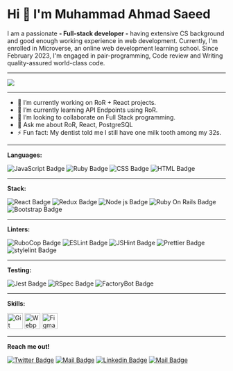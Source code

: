 <h1>Hi 👋  I'm Muhammad Ahmad Saeed</h1>

<p align="left">I am a passionate <b>- Full-stack developer -</b> having extensive CS background and good enough working experience in web development. Currently, I'm enrolled in Microverse, an online web development learning school. Since February 2023, I'm engaged in pair-programming, Code review and Writing quality-assured world-class code. </p>

<hr>
<img src="https://www.wingstechsolutions.com/wp-content/uploads/2022/03/full-stack-development.gif">
<hr>

- 🔭 I’m currently working on RoR + React projects.
- 🌱 I’m currently learning API Endpoints using RoR.
- 👯 I’m looking to collaborate on Full Stack programming.
- 💬 Ask me about RoR, React, PostgreSQL
- ⚡ Fun fact: My dentist told me I still have one milk tooth among my 32s.

<hr>

**Languages:**

![JavaScript Badge](https://img.shields.io/badge/JavaScript-323330?style=for-the-badge&logo=javascript&logoColor=F7DF1E)
![Ruby Badge](https://img.shields.io/badge/Ruby-CC342D?style=for-the-badge&logo=ruby&logoColor=white)
![CSS Badge](https://img.shields.io/badge/CSS-3C99DC?style=for-the-badge&logo=css3&logoColor=white)
![HTML Badge](https://img.shields.io/badge/HTML-E34F26?style=for-the-badge&logo=html5&logoColor=white)


<hr>

**Stack:**

![React Badge](https://img.shields.io/badge/React-20232A?style=for-the-badge&logo=react&logoColor=61DAFB)
![Redux Badge](https://img.shields.io/badge/Redux-593D88?style=for-the-badge&logo=redux&logoColor=white)
![Node js Badge](https://img.shields.io/badge/Node.js-339933?style=for-the-badge&logo=nodedotjs&logoColor=white)
![Ruby On Rails Badge](https://img.shields.io/badge/Ruby_on_Rails-CC0000?style=for-the-badge&logo=ruby-on-rails&logoColor=white)
![Bootstrap Badge](https://img.shields.io/badge/Bootstrap-563D7C?style=for-the-badge&logo=bootstrap&logoColor=white)

<hr>

**Linters:**

![RuboCop Badge](https://img.shields.io/badge/Rubocop-%20Ruby/Rails-green?style=for-the-badge)
![ESLint Badge](https://img.shields.io/badge/ESLint-%20JavaScipt-blue?style=for-the-badge)
![JSHint Badge](https://img.shields.io/badge/JSHint-%20JavaScript-yellow?style=for-the-badge)
![Prettier Badge](https://img.shields.io/badge/Prettier-%20Formatting-green?style=for-the-badge)
![stylelint Badge](https://img.shields.io/badge/stylelint-%20Styling-blue?style=for-the-badge)


<hr>

**Testing:**

![Jest Badge](https://img.shields.io/badge/Jest-C21325?style=for-the-badge&logo=jest&logoColor=white)
![RSpec Badge](https://img.shields.io/badge/RSpec-red?style=for-the-badge)
![FactoryBot Badge](https://img.shields.io/badge/FactoryBot-blue?style=for-the-badge)


<hr>



**Skills:**

<a href="https://git-scm.com/" target="_blank" rel="noreferrer"><img src="https://raw.githubusercontent.com/danielcranney/readme-generator/main/public/icons/skills/git-colored.svg" width="36" height="36" alt="Git" /></a>
<a href="https://webpack.js.org/" target="_blank" rel="noreferrer"><img src="https://raw.githubusercontent.com/danielcranney/readme-generator/main/public/icons/skills/webpack-colored.svg" width="36" height="36" alt="Webpack" /></a>
<a href="https://www.figma.com/" target="_blank" rel="noreferrer"><img src="https://raw.githubusercontent.com/danielcranney/readme-generator/main/public/icons/skills/figma-colored.svg" width="36" height="36" alt="Figma" /></a>

<hr>


<b>Reach me out!</b>

[![Twitter Badge](https://img.shields.io/badge/-TWITTER-1ca0f1?style=flat&labelColor=1ca0f1&logo=twitter&logoColor=white&link=https://twitter.com/ehmaddd_pk)](https://twitter.com/ehmaddd_pk) 
[![Mail Badge](https://img.shields.io/badge/-FACEBOOK-e74c3c?style=flat&labelColor=e74c3c&logo=facebook&logoColor=white)](https://www.facebook.com/ehmaddd) 
[![Linkedin Badge](https://img.shields.io/badge/-LINKEDIN-0e76a8?style=flat&labelColor=0e76a8&logo=linkedin&logoColor=white)](https://www.linkedin.com/in/ehmaddd/) [![Mail Badge](https://img.shields.io/badge/-GMAIL-c0392b?style=flat&labelColor=c0392b&logo=gmail&logoColor=white)](mailto:ehmaddd@gmail.com)
